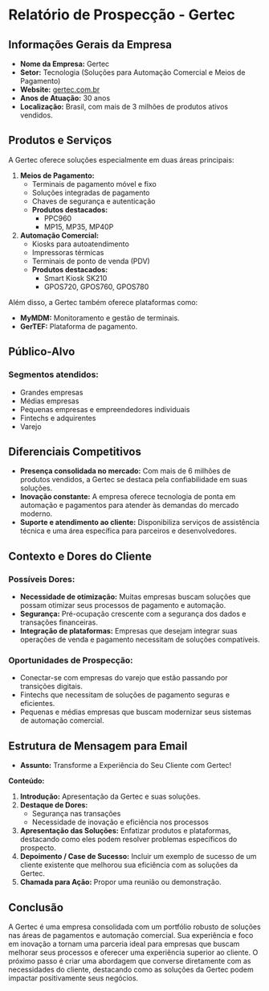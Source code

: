 # Relatório de Prospecção - Gertec

## Informações Gerais da Empresa
- **Nome da Empresa:** Gertec
- **Setor:** Tecnologia (Soluções para Automação Comercial e Meios de Pagamento)
- **Website:** [gertec.com.br](http://www.gertec.com.br)
- **Anos de Atuação:** 30 anos
- **Localização:** Brasil, com mais de 3 milhões de produtos ativos vendidos.

## Produtos e Serviços
A Gertec oferece soluções especialmente em duas áreas principais:
1. **Meios de Pagamento:**
   - Terminais de pagamento móvel e fixo
   - Soluções integradas de pagamento
   - Chaves de segurança e autenticação
   - **Produtos destacados:**
     - PPC960
     - MP15, MP35, MP40P
2. **Automação Comercial:**
   - Kiosks para autoatendimento
   - Impressoras térmicas
   - Terminais de ponto de venda (PDV)
   - **Produtos destacados:**
     - Smart Kiosk SK210
     - GPOS720, GPOS760, GPOS780

Além disso, a Gertec também oferece plataformas como:
- **MyMDM:** Monitoramento e gestão de terminais.
- **GerTEF:** Plataforma de pagamento.

## Público-Alvo
### Segmentos atendidos:
- Grandes empresas
- Médias empresas
- Pequenas empresas e empreendedores individuais
- Fintechs e adquirentes
- Varejo

## Diferenciais Competitivos
- **Presença consolidada no mercado:** Com mais de 6 milhões de produtos vendidos, a Gertec se destaca pela confiabilidade em suas soluções.
- **Inovação constante:** A empresa oferece tecnologia de ponta em automação e pagamentos para atender às demandas do mercado moderno.
- **Suporte e atendimento ao cliente:** Disponibiliza serviços de assistência técnica e uma área específica para parceiros e desenvolvedores.

## Contexto e Dores do Cliente
### Possíveis Dores:
- **Necessidade de otimização:** Muitas empresas buscam soluções que possam otimizar seus processos de pagamento e automação.
- **Segurança:** Pré-ocupação crescente com a segurança dos dados e transações financeiras.
- **Integração de plataformas:** Empresas que desejam integrar suas operações de venda e pagamento necessitam de soluções compatíveis.

### Oportunidades de Prospecção:
- Conectar-se com empresas do varejo que estão passando por transições digitais.
- Fintechs que necessitam de soluções de pagamento seguras e eficientes.
- Pequenas e médias empresas que buscam modernizar seus sistemas de automação comercial.

## Estrutura de Mensagem para Email
- **Assunto:** Transforme a Experiência do Seu Cliente com Gertec!
  
**Conteúdo:**
1. **Introdução:** Apresentação da Gertec e suas soluções.
2. **Destaque de Dores:**
   - Segurança nas transações
   - Necessidade de inovação e eficiência nos processos
3. **Apresentação das Soluções:** Enfatizar produtos e plataformas, destacando como eles podem resolver problemas específicos do prospecto.
4. **Depoimento / Case de Sucesso:** Incluir um exemplo de sucesso de um cliente existente que melhorou sua eficiência com as soluções da Gertec.
5. **Chamada para Ação:** Propor uma reunião ou demonstração.

## Conclusão
A Gertec é uma empresa consolidada com um portfólio robusto de soluções nas áreas de pagamentos e automação comercial. Sua experiência e foco em inovação a tornam uma parceria ideal para empresas que buscam melhorar seus processos e oferecer uma experiência superior ao cliente. O próximo passo é criar uma abordagem que converse diretamente com as necessidades do cliente, destacando como as soluções da Gertec podem impactar positivamente seus negócios.